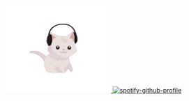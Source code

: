 <a href="url"><img src="cat.gif"  height="200" >
[![spotify-github-profile](https://spotify-github-profile.vercel.app/api/view?uid=31tt2xpzixf3ona2va6stl3l2gmm&cover_image=true&theme=default&show_offline=false&background_color=121212&interchange=true&bar_color=4a15ea&bar_color_cover=true)](https://github.com/kittinan/spotify-github-profile)
</a>

